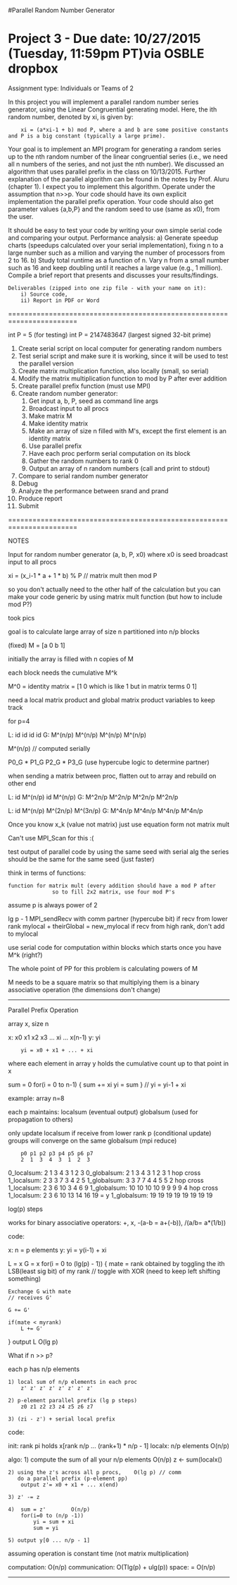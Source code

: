 #Parallel Random Number Generator

Project 3 - Due date: 10/27/2015 (Tuesday, 11:59pm PT)via OSBLE dropbox
=======================================================================
Assignment type: Individuals or Teams of 2

In this project you will implement a parallel random number series generator, using the Linear Congruential generating model. Here, the ith random number, denoted by xi, is given by:

        xi = (a*xi-1 + b) mod P, where a and b are some positive constants and P is a big constant (typically a large prime).

Your goal is to implement an MPI program for generating a random series up to the nth random number of the linear congruential series (i.e., we need all n numbers of the series, and not just the nth number). We discussed an algorithm that uses parallel prefix in the class on 10/13/2015. Further explanation of the parallel algorithm can be found in the notes by Prof. Aluru (chapter 1). I expect you to implement this algorithm. Operate under the assumption that n>>p. Your code should have its own explicit implementation the parallel prefix operation. Your code should also get parameter values {a,b,P} and the random seed to use (same as x0), from the  user.

It should be easy to test your code by writing your own simple serial code and comparing your output.
Performance analysis:
    a) Generate speedup charts (speedups calculated over your serial implementation), fixing n to a large number such as a million and varying the number of processors from 2 to 16.
    b) Study total runtime as a function of n. Vary n from a small number such as 16 and keep doubling until it reaches a large value (e.g., 1 million).
    Compile a brief report that presents and discusses your results/findings.

    Deliverables (zipped into one zip file - with your name on it):
        i) Source code,
        ii) Report in PDF or Word

=======================================================================

int P = 5 (for testing)
int P = 2147483647 (largest signed 32-bit prime)

1. Create serial script on local computer for generating random numbers
2. Test serial script and make sure it is working, since it will be used to test the parallel version
3. Create matrix multiplication function, also locally (small, so serial)
4. Modify the matrix multiplication function to mod by P after ever addition 
4. Create parallel prefix function (must use MPI)
5. Create random number generator:
    1. Get input a, b, P, seed as command line args
    2. Broadcast input to all procs 
    3. Make matrix M
    4. Make identity matrix
    5. Make an array of size n filled with M's, except the first element is an identity matrix
    6. Use parallel prefix
    7. Have each proc perform serial computation on its block
    8. Gather the random numbers to rank 0
    9. Output an array of n random numbers (call and print to stdout)
6. Compare to serial random number generator
7. Debug
8. Analyze the performance between srand and prand
9. Produce report
10. Submit

=======================================================================

NOTES

Input for random number generator (a, b, P, x0) where x0 is seed
broadcast input to all procs

xi = (x_i-1 * a + 1 * b) % P // matrix mult then mod P

so you don't actually need to the other half of the calculation
but you can make your code generic by using matrix mult function
(but how to include mod P?)

took pics

goal is to calculate large array of size n
partitioned into n/p blocks

(fixed) M = [a 0
	         b 1]

initially the array is filled with n copies of M

each block needs the cumulative  M^k

M^0 = identity matrix = [1 0	which is like 1 but in matrix terms
			             0 1]

need a local matrix product and global matrix product variables to keep track

for p=4

L: id		id			id		    id
G: M^(n/p)	M^(n/p)		M^(n/p)	    M^(n/p)


M^(n/p) // computed serially

P0_G * P1_G	P2_G * P3_G (use hypercube logic to determine partner)

when sending a matrix between proc, flatten out to array and rebuild on other end

L: id		M^(n/p)			id		    M^(n/p)
G: M^2n/p	M^2n/p			M^2n/p		M^2n/p

L: id		M^(n/p)			M^(2n/p)	M^(3n/p)
G: M^4n/p	M^4n/p			M^4n/p		M^4n/p

Once you know x_k (value not matrix) just use equation form not matrix mult

Can't use MPI_Scan for this :(

test output of parallel code by using the same seed with serial alg
the series should be the same for the same seed (just faster)

think in terms of functions:

	function for matrix mult (every addition should have a mod P after
				  so to fill 2x2 matrix, use four mod P's

assume p is always power of 2

lg p - 1
MPI_sendRecv with comm partner (hypercube bit)
if recv from lower rank mylocal + theirGlobal = new_mylocal
if recv from high rank, don't add to mylocal

use serial code for computation within blocks
which starts once you have M^k (right?)

The whole point of PP for this problem is calculating powers of M

M needs to be a square matrix so that multiplying them is a binary associative operation (the dimensions don't change)

-------------------------------------------------------------------------------

Parallel Prefix Operation

array x, size n

x: x0 x1 x2 x3 ... xi ... x(n-1)
y: 		   yi

		yi = x0 + x1 + ... + xi

where each element in array y holds the cumulative count up to that point in x

sum = 0
for(i = 0 to n-1)
{
	sum += xi
	yi = sum
}
// yi = yi-1 + xi

example: array n=8

each p maintains:
localsum (eventual output)
globalsum (used for propagation to others)

only update localsum if receive from lower rank p (conditional update)
groups will converge on the same globalsum (mpi reduce)

		p0 p1 p2 p3 p4 p5 p6 p7
		2  1  3  4  3  1  2  3

0_localsum:	2  1  3  4  3  1  2  3
0_globalsum:	2  1  3  4  3  1  2  3
		  			1 hop cross
1_localsum:	2  3  3  7  3  4  2  5
1_globalsum:	3  3  7  7  4  4  5  5
					2 hop cross
1_localsum:	2  3  6  10 3  4  6  9
1_globalsum:	10 10 10 10 9  9  9  9
					4 hop cross
1_localsum:	2  3  6  10 13 14 16 19 = y
1_globalsum:	19 19 19 19 19 19 19 19

log(p) steps

works for binary associative operators: +, x, -(a-b = a+(-b)), /(a/b= a*(1/b))

code:

x: n = p elements
y: yi = y(i-1) + xi

L = x
G = x
for(i = 0 to (lg(p) - 1))
{
	mate = rank obtained by toggling the ith LSB(least sig bit) of my rank
	// toggle with XOR (need to keep left shifting something)
	
	Exchange G with mate
	// receives G'

	G += G'

	if(mate < myrank)
		L += G'
}
output L
O(lg p)


What if n >> p?

each p has n/p elements

	1) local sum of n/p elements in each proc
	    z' z' z' z' z' z' z' z'

	2) p-element parallel prefix (lg p steps)
	    z0 z1 z2 z3 z4 z5 z6 z7

	3) (zi - z') + serial local prefix


code:

init: rank pi holds x[rank n/p ... (rank+1) * n/p - 1]
      localx: n/p elements  O(n/p)

algo:
	1) compute the sum of all your n/p elements  O(n/p)
		z <- sum(localx()

	2) using the z's across all p procs, 	O(lg p) // comm
	   do a parallel prefix (p-element pp)
		output z'= x0 + x1 + ... x(end)

	3) z' -= z

	4) 	sum = z'		O(n/p)
		for(i=0 to (n/p -1))
			yi = sum + xi
			sum = yi

	5) output y[0 ... n/p - 1]


assuming operation is constant time (not matrix multiplication)

computation: O(n/p)
communication: O(Tlg(p) + ulg(p))
space: = O(n/p)

-------------------------------------------------------------------------------

